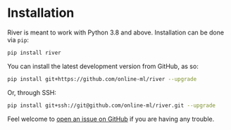 # Installation

River is meant to work with Python 3.8 and above. Installation can be done via `pip`:

```sh
pip install river
```

You can install the latest development version from GitHub, as so:

```sh
pip install git+https://github.com/online-ml/river --upgrade
```

Or, through SSH:

```sh
pip install git+ssh://git@github.com/online-ml/river.git --upgrade
```

Feel welcome to [open an issue on GitHub](https://github.com/online-ml/river/issues/new) if you are having any trouble.